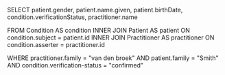 SELECT patient.gender, patient.name.given, patient.birthDate, condition.verificationStatus, practitioner.name

FROM Condition AS condition
INNER JOIN Patient AS patient
ON condition.subject = patient.id
INNER JOIN Practitioner AS practitioner
ON condition.asserter = practitioner.id

WHERE practitioner.family = "van den broek"
AND patient.family = "Smith"
AND condition.verification-status = "confirmed"
